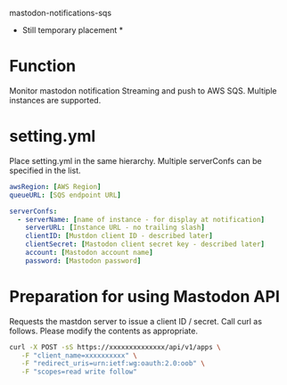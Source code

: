 mastodon-notifications-sqs

* Still temporary placement *

# Function
Monitor mastodon notification Streaming and push to AWS SQS.
Multiple instances are supported.

# setting.yml
Place setting.yml in the same hierarchy.
Multiple serverConfs can be specified in the list.

```yml
awsRegion: [AWS Region]
queueURL: [SQS endpoint URL]

serverConfs:
  - serverName: [name of instance - for display at notification]
    serverURL: [Instance URL - no trailing slash]
    clientID: [Mustdon client ID - described later]
    clientSecret: [Mastodon client secret key - described later]
    account: [Mastodon account name]
    password: [Mastodon password]
```

# Preparation for using Mastodon API

Requests the mastdon server to issue a client ID / secret.
Call curl as follows.
Please modify the contents as appropriate.

```bash
curl -X POST -sS https://xxxxxxxxxxxxxx/api/v1/apps \
   -F "client_name=xxxxxxxxxx" \
   -F "redirect_uris=urn:ietf:wg:oauth:2.0:oob" \
   -F "scopes=read write follow"
```

